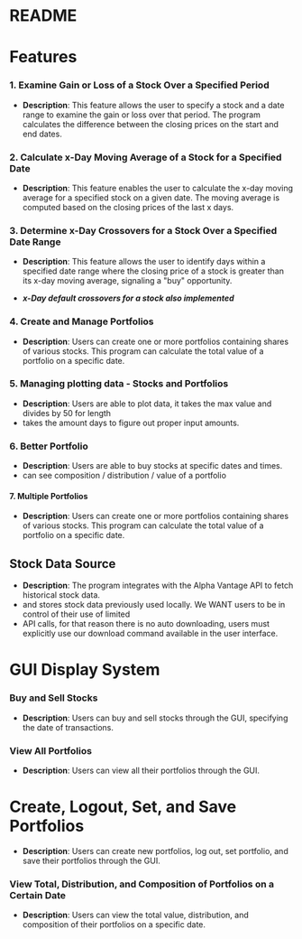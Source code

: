 # **README**

# **Features**

### **1. Examine Gain or Loss of a Stock Over a Specified Period**

* **Description**: This feature allows the user to specify a stock and a date range to examine the
  gain or loss over that period. The program calculates the difference between the closing prices on
  the start and end dates.

### **2. Calculate x-Day Moving Average of a Stock for a Specified Date**


* **Description**: This feature enables the user to calculate the x-day moving average for a
  specified stock on a given date. The moving average is computed based on the closing prices of the
  last x days.

### **3. Determine x-Day Crossovers for a Stock Over a Specified Date Range**


* **Description**: This feature allows the user to identify days within a specified date range where
  the closing price of a stock is greater than its x-day moving average, signaling a "buy"
  opportunity.

* ***x-Day default crossovers for a stock also implemented***

### **4. Create and Manage Portfolios**

* **Description**: Users can create one or more portfolios containing shares of various stocks. This
  program can calculate the total value of a portfolio on a specific date.

### **5. Managing plotting data - Stocks and Portfolios**


* **Description**: Users are able to plot data, it takes the max value and divides by 50 for length
* takes the amount days to figure out proper input amounts.

### **6. Better Portfolio**


* **Description**: Users are able to buy stocks at specific dates and times.
* can see composition / distribution / value of a portfolio

#### **7. Multiple Portfolios**


* **Description**: Users can create one or more portfolios containing shares of various stocks. This
  program can calculate the total value of a portfolio on a specific date.


## **Stock Data Source**


* **Description**: The program integrates with the Alpha Vantage API to fetch historical stock data.
* and stores stock data previously used locally. We WANT users to be in control of their use of
  limited
* API calls, for that reason there is no auto downloading, users must explicitly use our download
  command available in the user interface.

# GUI Display System

### **Buy and Sell Stocks**

* **Description**: Users can buy and sell stocks through the GUI, specifying the date of transactions.


### **View All Portfolios**

* **Description**: Users can view all their portfolios through the GUI.


# **Create, Logout, Set, and Save Portfolios**


* **Description**: Users can create new portfolios, log out, set portfolio, and save their portfolios through the GUI.


### **View Total, Distribution, and Composition of Portfolios on a Certain Date**

* **Description**: Users can view the total value, distribution, and composition of their portfolios on a specific date.
